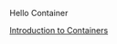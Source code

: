 Hello Container

[Introduction to Containers](https://avanade.sharepoint.com/:p:/s/AutomationandVirtualizationTeam/EQBmfzyaLaFJvAdwT7BXQKIBLos2oIJRz1IiAV_RSYfeeA?e=hgz20v)
